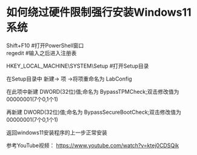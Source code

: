 # 如何绕过硬件限制强行安装Windows11系统
Shift+F10 #打开PowerShell窗口  
regedit #输入之后进入注册表  

HKEY_LOCAL_MACHINE\SYSTEM\Setup #打开Setup目录  

在Setup目录中 新建-> 项 ->将项重命名为 LabConfig  

在此项中新建 DWORD(32位)值;命名为 BypassTPMCheck;双击修改值为00000001(7个0,1个1)  

再新建 DWORD(32位)值;命名为 BypassSecureBootCheck;双击修改值为00000001(7个0,1个1)  

返回windows11安装程序的上一步正常安装  

参考YouTube视频：
https://www.youtube.com/watch?v=ktej0CDSQik
